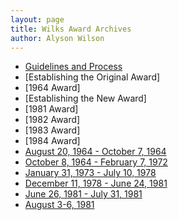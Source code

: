 ```yaml
---
layout: page
title: Wilks Award Archives
author: Alyson Wilson
---
```


- [Guidelines and Process](https://alysongwilson.github.io/ACAS/WA/guidelines.pdf)
- [Establishing the Original Award]
- [1964 Award]
- [Establishing the New Award]
- [1981 Award]
- [1982 Award]
- [1983 Award]
- [1984 Award]
- [August 20, 1964 - October 7, 1964](https://alysongwilson.github.io/ACAS/WA/f6472_Part1.pdf)
- [October 8, 1964 - February 7, 1972](https://alysongwilson.github.io/ACAS/WA/f6472_Part2.pdf)
- [January 31, 1973 - July 10, 1978](https://alysongwilson.github.io/ACAS/WA/wilksarchive_Part1.pdf)
- [December 11, 1978 - June 24, 1981](https://alysongwilson.github.io/ACAS/WA/wilksarchive_Part2.pdf)
- [June 26, 1981 - July 31, 1981](https://alysongwilson.github.io/ACAS/WA/wilksarchive_Part3.pdf)
- [August 3-6, 1981](https://alysongwilson.github.io/ACAS/WA/wilksarchive_Part4.pdf)
  
